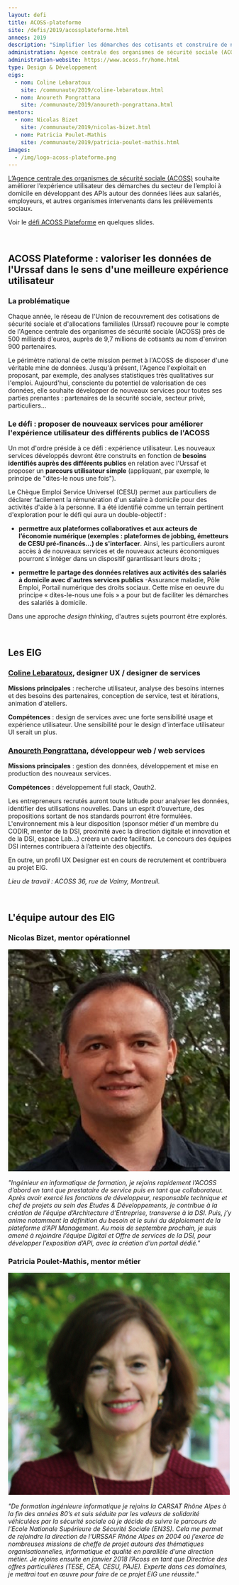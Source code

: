 ```yaml
---
layout: defi
title: ACOSS-plateforme
site: /defis/2019/acossplateforme.html
annees: 2019
description: "Simplifier les démarches des cotisants et construire de nouveaux services à l’aide des données du réseau Urssaf"
administration: Agence centrale des organismes de sécurité sociale (ACOSS)
administration-website: https://www.acoss.fr/home.html
type: Design & Développement
eigs:
  - nom: Coline Lebaratoux
    site: /communaute/2019/coline-lebaratoux.html
  - nom: Anoureth Pongrattana
    site: /communaute/2019/anoureth-pongrattana.html
mentors:
  - nom: Nicolas Bizet
    site: /communaute/2019/nicolas-bizet.html
  - nom: Patricia Poulet-Mathis
    site: /communaute/2019/patricia-poulet-mathis.html
images: 
  - /img/logo-acoss-plateforme.png
---
```


[L’Agence centrale des organismes de sécurité sociale
(ACOSS)](https://www.acoss.fr/home.html) souhaite améliorer
l’expérience utilisateur des démarches du secteur de l’emploi à
domicile en développant des APIs autour des données liées aux
salariés, employeurs, et autres organismes intervenants dans les
prélèvements sociaux.

Voir le [défi ACOSS Plateforme](https://speakerdeck.com/eig2018/pitch-acoss-plateforme-defi-eig3) en quelques slides.

<br/>

## ACOSS Plateforme : valoriser les données de l'Urssaf dans le sens d'une meilleure expérience utilisateur 

### La problématique

Chaque année, le réseau de l'Union de recouvrement des cotisations de
sécurité sociale et d'allocations familiales (Urssaf) recouvre pour le
compte de l'Agence centrale des organismes de sécurité sociale (ACOSS)
près de 500 milliards d'euros, auprès de 9,7 millions de cotisants au
nom d'environ 900 partenaires.

Le périmètre national de cette mission permet à l'ACOSS de disposer
d'une véritable mine de données. Jusqu'à présent, l'Agence
l'exploitait en proposant, par exemple, des analyses statistiques très
qualitatives sur l'emploi. Aujourd'hui, consciente du potentiel de
valorisation de ces données, elle souhaite développer de nouveaux
services pour toutes ses parties prenantes : partenaires de la
sécurité sociale, secteur privé, particuliers...

### Le défi : proposer de nouveaux services pour améliorer l'expérience utilisateur des différents publics de l'ACOSS 

Un mot d'ordre préside à ce défi : expérience utilisateur. Les
nouveaux services développés devront être construits en fonction de
**besoins identifiés auprès des différents publics** en relation avec
l'Urssaf et proposer un **parcours utilisateur simple** (appliquant,
par exemple, le principe de "dites-le nous une fois").

Le Chèque Emploi Service Universel (CESU) permet aux particuliers de
déclarer facilement la rémunération d'un salaire à domicile pour des
activités d'aide à la personne. Il a été identifié comme un terrain
pertinent d'exploration pour le défi qui aura un double-objectif :

* **permettre aux plateformes collaboratives et aux acteurs de l’économie numérique (exemples : plateformes de jobbing, émetteurs de CESU pré-financés...) de s'interfacer**. Ainsi, les particuliers auront accès
  à de nouveaux services et de nouveaux acteurs économiques pourront
  s'intéger dans un dispositif garantissant leurs droits ;

* **permettre le partage des données relatives aux activités des
  salariés à domicile avec d'autres services publics** -Assurance
  maladie, Pôle Emploi, Portail numérique des droits sociaux. Cette
  mise en oeuvre du principe « dites-le-nous une fois » a pour but de
  faciliter les démarches des salariés à domicile.

Dans une approche _design thinking_, d'autres sujets pourront être
explorés.

<br/>

## Les EIG 

### [Coline Lebaratoux](/communaute/2019/coline-lebaratoux.html), designer UX / designer de services

**Missions principales** : recherche utilisateur, analyse des besoins internes et des besoins
des partenaires, conception de service, test et itérations, animation d'ateliers.

**Compétences** : design de services avec une forte
sensibilité usage et expérience utilisateur. Une sensibilité pour le design d'interface utilisateur UI serait un plus.

### [Anoureth Pongrattana](/communaute/2019/anoureth-pongrattana.html), développeur web / web services

**Missions principales** : gestion des données, développement et mise
en production des nouveaux services.

**Compétences** : développement full stack, Oauth2. 

Les entrepreneurs recrutés auront toute latitude pour analyser les
données, identifier des utilisations nouvelles. Dans un esprit
d’ouverture, des propositions sortant de nos standards pourront être
formulées. L'environnement mis à leur disposition (sponsor métier d'un
membre du CODIR, mentor de la DSI, proximité avec la direction
digitale et innovation et de la DSI, espace Lab...) créera un cadre
facilitant. Le concours des équipes DSI internes contribuera à
l’atteinte des objectifs.

En outre, un profil UX Designer est en cours de recrutement et
contribuera au projet EIG.

_Lieu de travail : ACOSS 36, rue de Valmy, Montreuil._

<br/>

## L'équipe autour des EIG

### Nicolas Bizet, mentor opérationnel

![Nicolas Bizet](/img/communaute/nicolas-bizet.png)

_"Ingénieur en informatique de formation, je rejoins rapidement l’ACOSS
d’abord en tant que prestataire de service puis en tant que
collaborateur. Après avoir exercé les fonctions de développeur,
responsable technique et chef de projets au sein des Etudes &
Développements, je contribue à la création de l’équipe d’Architecture
d’Entreprise, transverse à la DSI. Puis, j’y anime notamment la
définition du besoin et le suivi du déploiement de la plateforme d’API
Management. Au mois de septembre prochain, je suis amené à rejoindre
l’équipe Digital et Offre de services de la DSI, pour développer
l’exposition d’API, avec la création d’un portail dédié."_

### Patricia Poulet-Mathis, mentor métier

![Patricia Poulet-Mathis](/img/communaute/patricia-poulet-mathis.png)

_"De formation ingénieure informatique je rejoins la CARSAT Rhône Alpes
à la fin des années 80’s et suis séduite par les valeurs de solidarité
véhiculées par la sécurité sociale où je décide de suivre le parcours
de l’Ecole Nationale Supérieure de Sécurité Sociale (EN3S). Cela me
permet de rejoindre la direction de l’URSSAF Rhône Alpes en 2004 où
j’exerce de nombreuses missions de cheffe de projet autours des
thématiques organisationnelles, informatique et qualité en parallèle
d’une direction métier. Je rejoins ensuite en janvier 2018 l’Acoss en
tant que Directrice des offres particulières (TESE, CEA, CESU,
PAJE). Experte dans ces domaines, je mettrai tout en œuvre pour faire
de ce projet EIG une réussite."_
